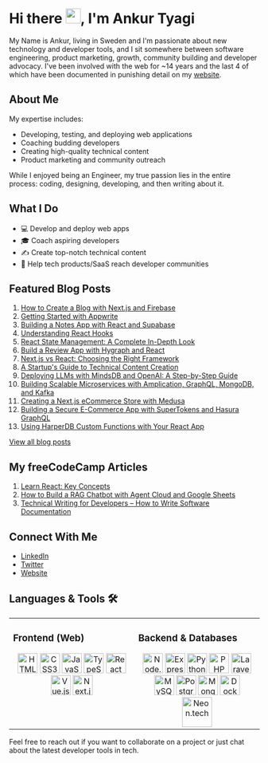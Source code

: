 # Hi there <img src="https://raw.githubusercontent.com/MartinHeinz/MartinHeinz/master/wave.gif" width="30px">, I'm Ankur Tyagi

My Name is Ankur, living in Sweden and I'm passionate about new technology and developer tools, and I sit somewhere between software engineering, product marketing, growth, community building and developer advocacy. I've been involved with the web for ~14 years and the last 4 of which have been documented in punishing detail on my [website](https://theankurtyagi.com/).

## About Me

My expertise includes:
- Developing, testing, and deploying web applications
- Coaching budding developers
- Creating high-quality technical content
- Product marketing and community outreach

While I enjoyed being an Engineer, my true passion lies in the entire process: coding, designing, developing, and then writing about it.

## What I Do

- 💻 Develop and deploy web apps
- 🎓 Coach aspiring developers
- ✍️ Create top-notch technical content
- 🚀 Help tech products/SaaS reach developer communities

## Featured Blog Posts

1. [How to Create a Blog with Next.js and Firebase](https://theankurtyagi.com/how-to-create-blog-with-nextjs-and-firebase/)
2. [Getting Started with Appwrite](https://theankurtyagi.com/appwrite/)
3. [Building a Notes App with React and Supabase](https://theankurtyagi.com/notes-app-react-supabase/)
4. [Understanding React Hooks](https://theankurtyagi.com/react-hooks/)
5. [React State Management: A Complete In-Depth Look](https://theankurtyagi.com/react-state-management-a-complete-in-depth-look-at-hooks-context-api-and-redux/)
6. [Build a Review App with Hygraph and React](https://theankurtyagi.com/build-review-app-hygraph-react/)
7. [Next.js vs React: Choosing the Right Framework](https://theankurtyagi.com/nextjs-vs-react/)
8. [A Startup's Guide to Technical Content Creation](https://theankurtyagi.com/a-startups-guide-to-technical-content-creation/)
9. [Deploying LLMs with MindsDB and OpenAI: A Step-by-Step Guide](https://theankurtyagi.com/a-step-by-step-guide-for-deploying-llms-with-mindsdb-and-openai/)
10. [Building Scalable Microservices with Amplication, GraphQL, MongoDB, and Kafka](https://theankurtyagi.com/building-scalable-microservices-with-amplication-graphql-mongodb-and-kafka/)
11. [Creating a Next.js eCommerce Store with Medusa](https://theankurtyagi.com/use-medusa-to-create-a-next-js-ecommerce-store/)
12. [Building a Secure E-Commerce App with SuperTokens and Hasura GraphQL](https://theankurtyagi.com/build-a-secure-e-commerce-app-with-supertokens-and-hasura-graphql/)
13. [Using HarperDB Custom Functions with Your React App](https://theankurtyagi.com/how-to-use-harperdb-custom-functions-with-your-react-app/)

[View all blog posts](https://theankurtyagi.com/blog)

## My freeCodeCamp Articles

1. [Learn React: Key Concepts](https://www.freecodecamp.org/news/learn-react-key-concepts/)
2. [How to Build a RAG Chatbot with Agent Cloud and Google Sheets](https://www.freecodecamp.org/news/build-a-rag-chatbot-agent-cloud-google-sheets/)
3. [Technical Writing for Developers – How to Write Software Documentation](https://www.freecodecamp.org/news/technical-writing-for-developers/)


## Connect With Me

- [LinkedIn](https://linkedin.com/in/tyaga001)
- [Twitter](https://twitter.com/TheAnkurTyagi)
- [Website](https://theankurtyagi.com/)

## Languages & Tools 🛠 

<div align="center">
  <table>
    <tr>
      <td valign="top" width="50%">
        <h3>Frontend (Web)</h3>
        <div align="center">
          <img src="https://cdn.jsdelivr.net/gh/devicons/devicon/icons/html5/html5-original.svg" alt="HTML5" width="40" height="40"/>
          <img src="https://cdn.jsdelivr.net/gh/devicons/devicon/icons/css3/css3-original.svg" alt="CSS3" width="40" height="40"/>
          <img src="https://cdn.jsdelivr.net/gh/devicons/devicon/icons/javascript/javascript-original.svg" alt="JavaScript" width="40" height="40"/>
          <img src="https://cdn.jsdelivr.net/gh/devicons/devicon/icons/typescript/typescript-original.svg" alt="TypeScript" width="40" height="40"/>
          <img src="https://cdn.jsdelivr.net/gh/devicons/devicon/icons/react/react-original.svg" alt="React" width="40" height="40"/>
          <img src="https://cdn.jsdelivr.net/gh/devicons/devicon/icons/vuejs/vuejs-original.svg" alt="Vue.js" width="40" height="40"/>
          <img src="https://cdn.jsdelivr.net/gh/devicons/devicon/icons/nextjs/nextjs-original.svg" alt="Next.js" width="40" height="40"/>
        </div>
      </td>
      <td valign="top" width="50%">
        <h3>Backend & Databases</h3>
        <div align="center">
          <img src="https://cdn.jsdelivr.net/gh/devicons/devicon/icons/nodejs/nodejs-original.svg" alt="Node.js" width="40" height="40"/>
          <img src="https://cdn.jsdelivr.net/gh/devicons/devicon/icons/express/express-original.svg" alt="Express.js" width="40" height="40"/>
          <img src="https://cdn.jsdelivr.net/gh/devicons/devicon/icons/python/python-original.svg" alt="Python" width="40" height="40"/>
          <img src="https://cdn.jsdelivr.net/gh/devicons/devicon/icons/php/php-original.svg" alt="PHP" width="40" height="40"/>
          <img src="https://cdn.jsdelivr.net/gh/devicons/devicon/icons/laravel/laravel-plain.svg" alt="Laravel" width="40" height="40"/>
          <img src="https://cdn.jsdelivr.net/gh/devicons/devicon/icons/mysql/mysql-original.svg" alt="MySQL" width="40" height="40"/>
          <img src="https://cdn.jsdelivr.net/gh/devicons/devicon/icons/postgresql/postgresql-original.svg" alt="PostgreSQL" width="40" height="40"/>
          <img src="https://cdn.jsdelivr.net/gh/devicons/devicon/icons/mongodb/mongodb-original.svg" alt="MongoDB" width="40" height="40"/>
          <img src="https://cdn.jsdelivr.net/gh/devicons/devicon/icons/docker/docker-original.svg" alt="Docker" width="40" height="40"/>
          <img src="https://neon.tech/favicon/apple-touch-icon.png" alt="Neon.tech" width="60" height="60"/>
        </div>
      </td>
    </tr>
  </table>
</div>

Feel free to reach out if you want to collaborate on a project or just chat about the latest developer tools in tech.
